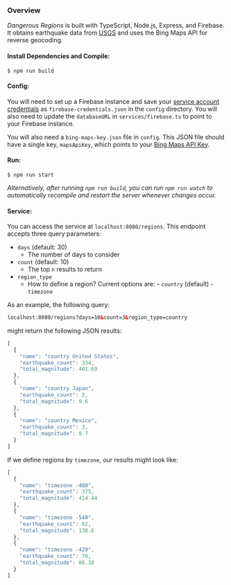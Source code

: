 ### Overview

*Dangerous Regions* is built with TypeScript, Node.js, Express, and Firebase.  It obtains earthquake data from [USGS](https://earthquake.usgs.gov/earthquakes/feed/v1.0/geojson.php) and uses the Bing Maps API for reverse geocoding.

#### Install Dependencies and Compile:

```
$ npm run build
```

#### Config:

You will need to set up a Firebase instance and save your [service account credentials](https://firebase.google.com/docs/admin/setup) as `firebase-credentials.json` in the `config` directory.  You will also need to update the `databaseURL` in `services/firebase.ts` to point to your Firebase instance.

You will also need a `bing-maps-key.json` file in `config`.  This JSON file should have a single key, `mapsApiKey`, which points to your [Bing Maps API Key](https://msdn.microsoft.com/en-us/library/ff428642.aspx).

#### Run:
```
$ npm run start
```

*Alternatively, after running `npm run build`, you can run `npm run watch` to automatically recompile and restart the server whenever changes occur.*

#### Service:

You can access the service at `localhost:8080/regions`.  This endpoint accepts three query parameters:

- `days` (default:  30)
	- The number of days to consider
- `count` (default: 10)
	- The top `n` results to return
- `region_type`
	- How to define a region? Current options are:
			- `country` (default)
			- `timezone`

As an example, the following query:
```html
localhost:8080/regions?days=10&count=3&region_type=country
```
might return the following JSON results:
```javascript
[
  {
    "name": "country United States",
    "earthquake_count": 334,
    "total_magnitude": 401.69
  },
  {
    "name": "country Japan",
    "earthquake_count": 2,
    "total_magnitude": 9.6
  },
  {
    "name": "country Mexico",
    "earthquake_count": 3,
    "total_magnitude": 8.7
  }
]
```

If we define regions by `timezone`, our results might look like:

```javascript
[
  {
    "name": "timezone -480",
    "earthquake_count": 375,
    "total_magnitude": 414.44
  },
  {
    "name": "timezone -540",
    "earthquake_count": 82,
    "total_magnitude": 138.6
  },
  {
    "name": "timezone -420",
    "earthquake_count": 70,
    "total_magnitude": 86.38
  }
]
```
